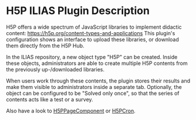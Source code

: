 # H5P ILIAS Plugin Description

H5P offers a wide spectrum of JavaScript libraries to implement didactic content: https://h5p.org/content-types-and-applications
This plugin's configuration shows an interface to upload these libraries, or download them directly from the H5P Hub.

In the ILIAS repository, a new object type "H5P" can be created. Inside these objects, administrators are able to create multiple H5P contents from the previously up-/downloaded libraries.

When users work through these contents, the plugin stores their results and make them visible to administrators inside a separate tab. Optionally, the object can be configured to be "Solved only once", so that the series of contents acts like a test or a survey.

Also have a look to [H5PPageComponent](https://github.com/studer-raimann/H5PPageComponent) or [H5PCron](https://github.com/studer-raimann/H5PCron).
